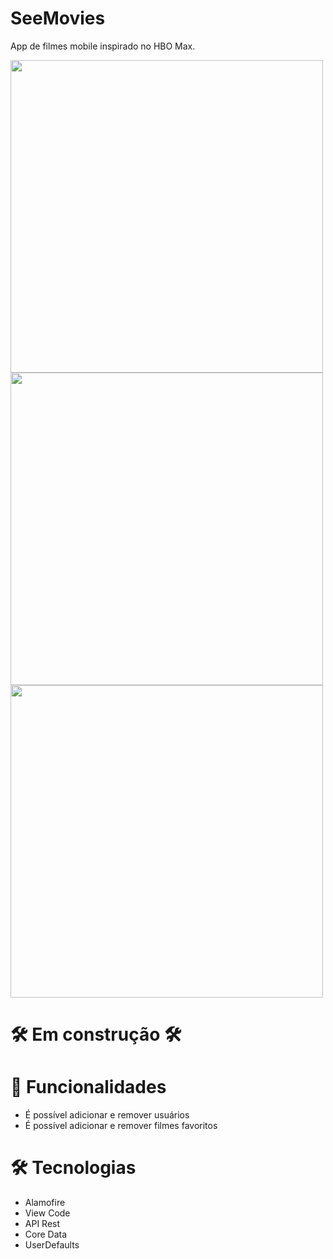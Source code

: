 # SeeMovies
App de filmes mobile inspirado no HBO Max.


<a href="#" target="_blank">
  <img style="height: 500px" src="https://github.com/vitor-scheffer/SeeMovies/assets/103120313/4a8110c1-f8be-48b1-b720-b4f86588daef"></img>
  <img style="height: 500px" src="https://user-images.githubusercontent.com/103120313/218236055-1fab8294-9e03-488e-927c-cd182c0f1326.png"></img>
  <img style="height: 500px" src="https://user-images.githubusercontent.com/103120313/218236055-1fab8294-9e03-488e-927c-cd182c0f1326.png"></img>
</a>

# 🛠️ Em construção 🛠️

# 📲 Funcionalidades

<ul>
  <li>É possível adicionar e remover usuários</li>
  <li>É possível adicionar e remover filmes favoritos</li>
</ul>

# 🛠️ Tecnologias

<ul>
  <li>Alamofire</li>
  <li>View Code</li>
  <li>API Rest</li>
  <li>Core Data</li>
  <li>UserDefaults</li>
</ul>


